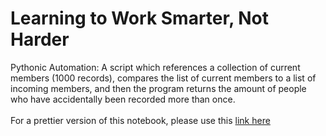 <h1>Learning to Work Smarter, Not Harder</h1>
<p>Pythonic Automation: A script which references a collection of current members (1000 records), compares the list of 
current members to a list of incoming members, and then the program returns the amount of people who have accidentally been 
recorded more than once. 

<br>
<br>
For a prettier version of this notebook, please use this <a href=https://nbviewer.jupyter.org/github/L-Yake/name_check/blob/master/name_check_nb.ipynb>link here</a>
</p>
